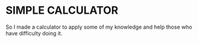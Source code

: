 # SIMPLE CALCULATOR

So I made a calculator to apply some of my knowledge and help those who have difficulty doing it.
